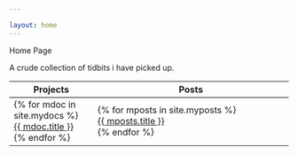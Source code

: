 ```yaml
---

layout: home
---
```

Home Page

<style style="text/css">
  table {
    border-left: 0;
    border-right: 0;
    border-top: 0;
    border-bottom: 0;
  }

  table tr td {
    border-left: 0;
    border-right: 0;
    border-top: 0;
    border-bottom: 0;
  }

  table th {
    border-left: 0;
    border-right: 0;
    border-top: 0;
    border-bottom:1pt solid black;
  }
</style>

A crude collection of tidbits i have picked up.
<table>
<tr>
<th> Projects </th>
<th> Posts </th>
</tr>
<tr>
<td width="30%">
{% for mdoc in site.mydocs %}
  <div class="mydocs" markdown="1">
  <a href="{{ mdoc.url | relative_url }}">{{ mdoc.title }}</a>
  </div>
{% endfor %}
</td>
<td>
{% for mposts in site.myposts %}
  <div class="myposts" markdown="1">
  <a href="{{ mposts.url | relative_url }}">{{ mposts.title }}</a>
  </div>
{% endfor %}
</td>
</tr>
</table>
